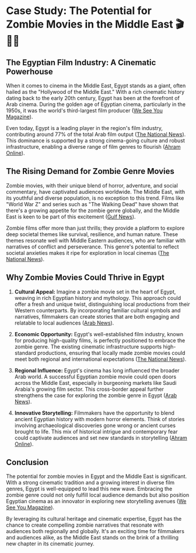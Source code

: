 # Case Study: The Potential for Zombie Movies in the Middle East 🎬🧟‍♂️

## The Egyptian Film Industry: A Cinematic Powerhouse 

When it comes to cinema in the Middle East, Egypt stands as a giant, often hailed as the "Hollywood of the Middle East." With a rich cinematic history dating back to the early 20th century, Egypt has been at the forefront of Arab cinema. During the golden age of Egyptian cinema, particularly in the 1950s, it was the world's third-largest film producer ([We See You Magazine](https://www.weseeyoumagazine.com/feature/the-rise-of-egyptian-cinema)).

Even today, Egypt is a leading player in the region's film industry, contributing around 77% of the total Arab film output ([The National News](https://www.thenationalnews.com/arts-culture/film/2023/05/11/cairo-film-festival-2023-what-to-expect-from-the-middle-easts-oldest-event/)). This dominance is supported by a strong cinema-going culture and robust infrastructure, enabling a diverse range of film genres to flourish ([Ahram Online](https://english.ahram.org.eg/News/327321.aspx)).

## The Rising Demand for Zombie Genre Movies

Zombie movies, with their unique blend of horror, adventure, and social commentary, have captivated audiences worldwide. The Middle East, with its youthful and diverse population, is no exception to this trend. Films like "World War Z" and series such as "The Walking Dead" have shown that there's a growing appetite for the zombie genre globally, and the Middle East is keen to be part of this excitement ([Gulf News](https://gulfnews.com/entertainment/hollywood/the-evolution-of-zombie-movies-1.2305760)).

Zombie films offer more than just thrills; they provide a platform to explore deep societal themes like survival, resilience, and human nature. These themes resonate well with Middle Eastern audiences, who are familiar with narratives of conflict and perseverance. This genre's potential to reflect societal anxieties makes it ripe for exploration in local cinemas ([The National News](https://www.thenationalnews.com/arts-culture/film/2021/06/28/the-rise-of-the-zombie-film-how-undead-stories-became-a-hollywood-mainstay/)).

## Why Zombie Movies Could Thrive in Egypt

1. **Cultural Appeal:** Imagine a zombie movie set in the heart of Egypt, weaving in rich Egyptian history and mythology. This approach could offer a fresh and unique twist, distinguishing local productions from their Western counterparts. By incorporating familiar cultural symbols and narratives, filmmakers can create stories that are both engaging and relatable to local audiences ([Arab News](https://www.arabnews.com/node/1896591)).

2. **Economic Opportunity:** Egypt's well-established film industry, known for producing high-quality films, is perfectly positioned to embrace the zombie genre. The existing cinematic infrastructure supports high-standard productions, ensuring that locally made zombie movies could meet both regional and international expectations ([The National News](https://www.thenationalnews.com/arts-culture/film/2022/09/27/egypts-film-industry-hopes-for-renaissance/)).

3. **Regional Influence:** Egypt's cinema has long influenced the broader Arab world. A successful Egyptian zombie movie could open doors across the Middle East, especially in burgeoning markets like Saudi Arabia's growing film sector. This cross-border appeal further strengthens the case for exploring the zombie genre in Egypt ([Arab News](https://www.arabnews.com/node/1943426)).

4. **Innovative Storytelling:** Filmmakers have the opportunity to blend ancient Egyptian history with modern horror elements. Think of stories involving archaeological discoveries gone wrong or ancient curses brought to life. This mix of historical intrigue and contemporary fear could captivate audiences and set new standards in storytelling ([Ahram Online](https://english.ahram.org.eg/News/437107.aspx)).

## Conclusion

The potential for zombie movies in Egypt and the Middle East is significant. With a strong cinematic tradition and a growing interest in diverse film genres, Egypt is well-equipped to lead this new wave. Embracing the zombie genre could not only fulfill local audience demands but also position Egyptian cinema as an innovator in exploring new storytelling avenues ([We See You Magazine](https://www.weseeyoumagazine.com/feature/the-rise-of-egyptian-cinema)).

By leveraging its cultural heritage and cinematic expertise, Egypt has the chance to create compelling zombie narratives that resonate with audiences both regionally and globally. It's an exciting time for filmmakers and audiences alike, as the Middle East stands on the brink of a thrilling new chapter in its cinematic journey.
